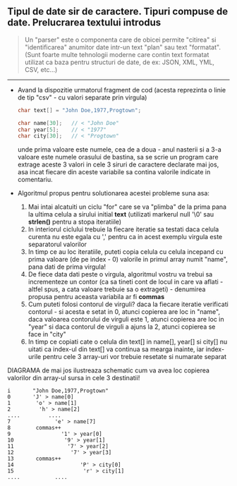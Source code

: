 ## Tipul de date sir de caractere. Tipuri compuse de date. Prelucrarea textului introdus


> Un "parser" este o componenta care de obicei permite "citirea" si "identificarea" anumitor date intr-un text "plan" sau text "formatat". (Sunt foarte multe tehnologii moderne care contin text formatat utilizat ca baza pentru structuri de date, de ex: JSON, XML, YML, CSV, etc...)

---

* Avand la dispozitie urmatorul fragment de cod (acesta reprezinta o linie de tip "csv" - cu valori separate prin virgula)
    ```c
    char text[] = "John Doe,1977,Progtown";

    char name[30];   // < "John Doe"
    char year[5];    // < "1977"
    char city[30];   // < "Progtown"
    ```
    unde prima valoare este numele, cea de a doua - anul nasterii si a 3-a valoare este numele orasului de bastina, sa se scrie un program care extrage aceste 3 valori in cele 3 siruri de caractere declarate mai jos, asa incat fiecare din aceste variabile sa contina valorile indicate in comentariu.

* Algoritmul propus pentru solutionarea acestei probleme suna asa:
  1. Mai intai alcatuiti un ciclu "for" care se va "plimba" de la prima pana la ultima celula a sirului initial **text** (utilizati markerul null '\0' sau **strlen()** pentru a stopa iteratiile)     
  2. In interiorul ciclului trebuie la fiecare iteratie sa testati daca celula curenta nu este egala cu ',' pentru ca in acest exemplu virgula este separatorul valorilor
  3. In timp ce au loc iteratiile, puteti copia celula cu celula incepand cu prima valoare (de pe index - 0) valorile in primul array numit "name", pana dati de prima virgula!
  4. De fiece data dati peste o virgula, algoritmul vostru va trebui sa incrementeze un contor (ca sa tineti cont de locul in care va aflati - altfel spus, a cata valoare trebuie sa o extrageti) - denumirea propusa pentru aceasta variabila ar fi **commas**
  5. Cum puteti folosi contorul de virguli? daca la fiecare iteratie verificati contorul - si acesta e setat in 0, atunci copierea are loc in "name", daca valoarea contorului de virguli este 1, atunci copierea are loc in "year" si daca contorul de virguli a ajuns la 2, atunci copierea se face in "city"
  6. In timp ce copiati cate o celula din text[] in name[], year[] si city[] nu uitati ca index-ul din text[] va continua sa mearga inainte, iar index-urile pentru cele 3 array-uri vor trebuie resetate si numarate separat

DIAGRAMA de mai jos ilustreaza schematic cum va avea loc copierea valorilor din array-ul sursa in cele 3 destinatii!



```
i       "John Doe,1977,Progtown"
0       'J' > name[0]
1        'o' > name[1]
2         'h' > name[2]
....         ....
7              'e' > name[7]  
8        commas++
9                '1' > year[0]   
10                '9' > year[1]   
11                 '7' > year[2]   
12                  '7' > year[3]   
13       commas++            
14                     'P' > city[0]   
15                      'r' > city[1]   
....           ....
```

